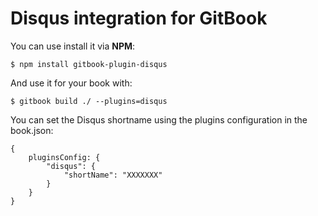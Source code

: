 Disqus integration for GitBook
==============

You can use install it via **NPM**:

```
$ npm install gitbook-plugin-disqus
```

And use it for your book with:

```
$ gitbook build ./ --plugins=disqus
```


You can set the Disqus shortname using the plugins configuration in the book.json:

```
{
    pluginsConfig: {
        "disqus": {
            "shortName": "XXXXXXX"
        }
    }  
}
```

